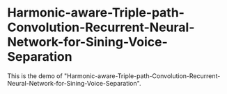 # Harmonic-aware-Triple-path-Convolution-Recurrent-Neural-Network-for-Sining-Voice-Separation
This is the demo of "Harmonic-aware-Triple-path-Convolution-Recurrent-Neural-Network-for-Sining-Voice-Separation".
